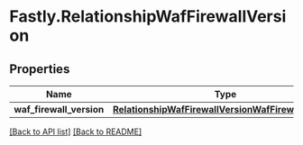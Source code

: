 # Fastly.RelationshipWafFirewallVersion

## Properties

Name | Type | Description | Notes
------------ | ------------- | ------------- | -------------
**waf_firewall_version** | [**RelationshipWafFirewallVersionWafFirewallVersion**](RelationshipWafFirewallVersionWafFirewallVersion.md) |  | [optional] 


[[Back to API list]](../../README.md#endpoints) [[Back to README]](../../README.md)

